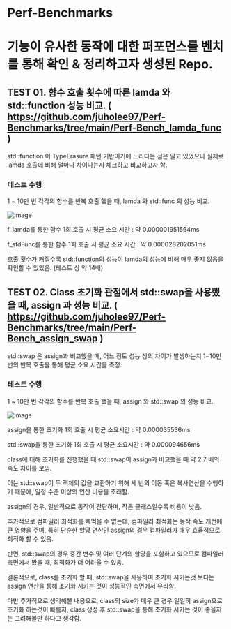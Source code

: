 # Perf-Benchmarks

# 기능이 유사한 동작에 대한 퍼포먼스를 벤치를 통해 확인 & 정리하고자 생성된 Repo.

## TEST 01. 함수 호출 횟수에 따른 lamda 와 std::function 성능 비교. ( https://github.com/juholee97/Perf-Benchmarks/tree/main/Perf-Bench_lamda_func )


std::function 이 TypeErasure 패턴 기반이기에 느리다는 점은 알고 있었으나 
실제로 lamda 호출에 비해 얼마나 차이나는지 체크하고 비교하고자 함.

### 테스트 수행

1 ~ 10만 번 각각의 함수를 반복 호출 했을 때, lamda 와 std::func 의 성능 비교.


![image](https://github.com/juholee97/Perf-Benchmarks/assets/156589691/0024e614-21e6-4c57-93f2-f8ab46111b07)

f_lamda를 통한 함수 1회 호출 시 평균 소요 시간 : 약 0.000001951564ms

f_stdFunc를 통한 함수 1회 호출 시 평균 소요 시간 : 약 0.000028202051ms

호출 횟수가 커질수록 std::function의 성능이 lamda의 성능에 비해 매우 좋지 않음을 확인할 수 있었음. (테스트 상 약 14배)






## TEST 02. Class 초기화 관점에서 std::swap을 사용했을 때, assign 과 성능 비교. ( https://github.com/juholee97/Perf-Benchmarks/tree/main/Perf-Bench_assign_swap )


std::swap 은 assign과 비교했을 때, 어느 정도 성능 상의 차이가 발생하는지 1~10만 번의 반복 호출을 통해 평균 소요 시간을 측정.


### 테스트 수행

1 ~ 10만 번 각각의 함수를 반복 호출 했을 때, assign 와 std::swap 의 성능 비교.


![image](https://github.com/juholee97/Perf-Benchmarks/assets/156589691/6c914619-4c4b-4c89-89cb-acf3a0ff203b)

assign을 통한 초기화 1회 호출 시 평균 소요시간 :	약 0.000035536ms	

std::swap을 통한 초기화 1회 호출 시 평균 소요시간 : 약 0.000094656ms

class에 대해 초기화를 진행했을 때 std::swap이 assign과 비교했을 때 약 2.7 배의 속도 차이를 보임.

이는 std::swap이 두 객체의 값을 교환하기 위해 세 번의 이동 혹은 복사연산을 수행하기 때문에, 일정 수준 이상의 연산 비용을 초래함.

assign의 경우, 일반적으로 동작이 간단하며, 작은 클래스일수록 비용이 낮음.

추가적으로 컴파일러 최적화를 빼먹을 수 없는데, 컴파일러 최적화는 동작 속도 개선에 큰 영향을 주며, 특히 단순한 할당 연산인 assign의 경우 컴파일러가 매우 효율적으로 최적화 할 수 있음.

반면, std::swap의 경우 중간 변수 및 여러 단계의 할당을 포함하고 있으므로 컴파일러 측면에서 봤을 때, 최적화가 더 어려울 수 있음.

결론적으로, class를 초기화 할 때, std::swap을 사용하여 초기화 시키는것 보다는 assign 연산을 통해 초기화 시키는 것이 성능적인 측면에서 유리함.

다만 추가적으로 생각해볼 내용으로, class의 size가 매우 큰 경우 일일히 assign으로 초기화 하는것이 빠를지, class 생성 후 std::swap을 통해 초기화 시키는 것이 좋을지는 고려해볼만 하다고 생각함.
